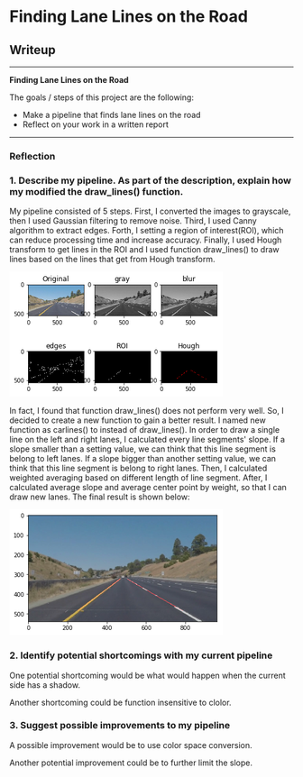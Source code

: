 # **Finding Lane Lines on the Road** 

## Writeup

---

**Finding Lane Lines on the Road**

The goals / steps of this project are the following:
* Make a pipeline that finds lane lines on the road
* Reflect on your work in a written report


[//]: # "Image References"

[image1]: ./examples/grayscale.jpg "Grayscale"

---

### Reflection

### 1. Describe my pipeline. As part of the description, explain how my modified the draw_lines() function.

My pipeline consisted of 5 steps. First, I converted the images to grayscale, then I used Gaussian filtering to remove noise. Third, I used Canny algorithm to extract edges. Forth, I setting a region of interest(ROI), which can  reduce processing time and increase accuracy. Finally, I used Hough transform to get lines in the ROI and I used function draw_lines() to draw lines based on the lines that get from Hough transform.

![sixresult.png](https://github.com/WayneMao/CarND-LaneLines-P1/blob/master/sixresult.png?raw=true)

In fact, I found that function draw_lines() does not perform very well. So, I decided to create a  new function to gain a better result. I named new function as carlines() to instead of  draw_lines(). In order to draw a single line on the left and right lanes, I calculated every line segments' slope. If a slope smaller than a setting value, we can think that this line segment is belong to left lanes. If a slope bigger than another setting value, we can think that this line segment is belong to right lanes. Then, I calculated weighted averaging based on different length of line segment.  After, I calculated average slope and average center point by weight, so that I can draw new lanes. The final result is shown below:

![result.png](https://github.com/WayneMao/CarND-LaneLines-P1/blob/master/result.png?raw=true)


### 2. Identify potential shortcomings with my current pipeline


One potential shortcoming would be what would happen when the current side has a shadow.

Another shortcoming could be function insensitive to clolor.


### 3. Suggest possible improvements to my pipeline

A possible improvement would be to use color space conversion.

Another potential improvement could be to further limit the slope.

